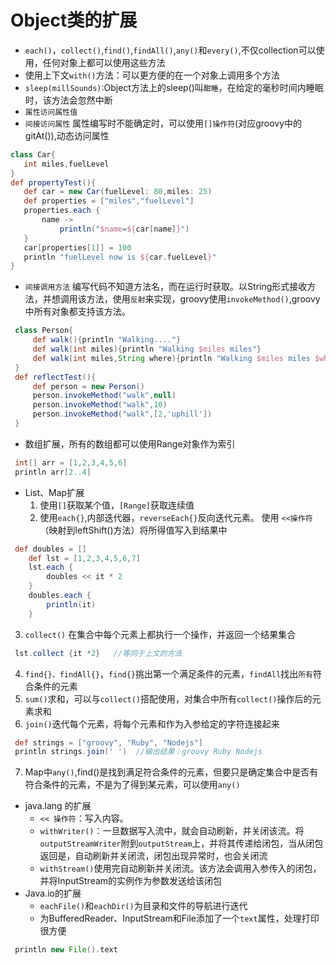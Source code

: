 # Object类的扩展

+ `each()`，`collect()`,`find()`,`findAll()`,`any()`和`every()`,不仅collection可以使用，任何对象上都可以使用这些方法
+ 使用上下文`with()`方法：可以更方便的在一个对象上调用多个方法
+ `sleep(millSounds)`:Object方法上的sleep()叫`酣睡`，在给定的毫秒时间内睡眠时，该方法会忽然中断
+ `属性访问属性值`
+ `间接访问属性`  属性编写时不能确定时，可以使用`[]操作符`(对应groovy中的gitAt()),动态访问属性

 ```groovy
 class Car{
    int miles,fuelLevel
}
def propertyTest(){
    def car = new Car(fuelLevel: 80,miles: 25)
    def properties = ["miles","fuelLevel"]
    properties.each {
        name ->
            println("$name=${car[name]}")
    }
    car[properties[1]] = 100
    println "fuelLevel now is ${car.fuelLevel}"
}
 ```

+ `间接调用方法` 编写代码不知道方法名，而在运行时获取。以String形式接收方法，并想调用该方法，使用`反射`来实现，groovy使用`invokeMethod()`,groovy中所有对象都支持该方法。

```groovy
 class Person{
     def walk(){println "Walking...."}
     def walk(int miles){println "Walking $miles miles"}
     def walk(int miles,String where){println "Walking $miles miles $where"}
 }
 def reflectTest(){
     def person = new Person()
     person.invokeMethod("walk",null)
     person.invokeMethod("walk",10)
     person.invokeMethod("walk",[2,'uphill'])
 }
```

+ 数组扩展，所有的数组都可以使用Range对象作为索引

```groovy
 int[] arr = [1,2,3,4,5,6]
 println arr[2..4]
```

+ List、Map扩展  
  1. 使用`[]`获取某个值，`[Range]`获取连续值
  2. 使用`each{}`,内部迭代器，`reverseEach{}`反向迭代元素。 使用 `<<操作符`（映射到leftShift()方法）将所得值写入到结果中

```groovy
 def doubles = []
    def lst = [1,2,3,4,5,6,7]
    lst.each {
        doubles << it * 2
    }
    doubles.each {
        println(it)
    }
```

3. `collect()` 在集合中每个元素上都执行一个操作，并返回一个结果集合

```groovy
 lst.collect {it *2}   //等同于上文的方法
```

4. `find{}、findAll{}`，`find{}`挑出第一个满足条件的元素，`findAll`找出`所有`符合条件的元素
5. `sum()`求和，可以与`collect()`搭配使用，对集合中所有`collect()`操作后的元素求和
6. `join()`迭代每个元素，将每个元素和作为入参给定的字符连接起来

```groovy
 def strings = ["groovy", "Ruby", "Nodejs"]
 println strings.join(' ')  //输出结果：groovy Ruby Nodejs
```

7. Map中`any()`,find()是找到满足符合条件的元素，但要只是确定集合中是否有符合条件的元素，不是为了得到某元素，可以使用`any()`

+ java.lang 的扩展
  + `<< 操作符`：写入内容。
  + `withWriter()`：一旦数据写入流中，就会自动刷新，并关闭该流。将`outputStreamWriter`附到`outputStream`上，并将其传递给闭包，当从闭包返回是，自动刷新并关闭流，闭包出现异常时，也会关闭流
  + `withStream()`使用完自动刷新并关闭流。该方法会调用入参传入的闭包，并将InputStream的实例作为参数发送给该闭包
+ Java.io的扩展
  + `eachFile()`和`eachDir()`为目录和文件的导航进行迭代
  + 为BufferedReader、InputStream和File添加了一个`text`属性，处理打印很方便

```groovy
 println new File().text
```

